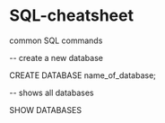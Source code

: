 # SQL-cheatsheet
common SQL commands

-- create a new database

CREATE DATABASE name_of_database; 

-- shows all databases

SHOW DATABASES
